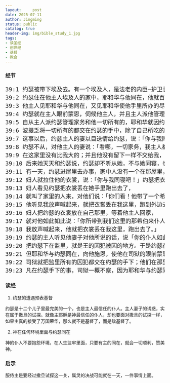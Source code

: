 ```yaml
---
layout:     post
date: 2025-07-11
author: Jingming
status: public
catalog: true
header-img: img/bible_study_1.jpg
tags:
- 读圣经
- 创世纪
- 基督
- 教会
---
```


### 经节
<pre style="font-size: 18px;">
39:1 约瑟被带下埃及去。有一个埃及人，是法老的内臣—护卫长波提乏，从那些带下他来的以实玛利人手下买了他去。
39:2 约瑟住在他主人埃及人的家中，耶和华与他同在，他就百事顺利。
39:3 他主人见耶和华与他同在，又见耶和华使他手里所办的尽都顺利，
39:4 约瑟就在主人眼前蒙恩，伺候他主人，并且主人派他管理家务，把一切所有的都交在他手里。
39:5 自从主人派约瑟管理家务和他一切所有的，耶和华就因约瑟的缘故赐福与那埃及人的家；凡家里和田间一切所有的都蒙耶和华赐福。
39:6 波提乏将一切所有的都交在约瑟的手中，除了自己所吃的饭，别的事一概不知。约瑟原来秀雅俊美。
39:7 这事以后，约瑟主人的妻以目送情给约瑟，说：「你与我同寝吧！」
39:8 约瑟不从，对他主人的妻说：「看哪，一切家务，我主人都不知道；他把所有的都交在我手里。
39:9 在这家里没有比我大的；并且他没有留下一样不交给我，只留下了你，因为你是他的妻子。我怎能作这大恶，得罪神呢？」
39:10 后来她天天和约瑟说，约瑟却不听从她，不与她同寝，也不和她在一处。
39:11 有一天，约瑟进屋里去办事，家中人没有一个在那屋里，
39:12 妇人就拉住他的衣裳，说：「你与我同寝吧！」约瑟把衣裳丢在妇人手里，跑到外边去了。
39:13 妇人看见约瑟把衣裳丢在她手里跑出去了，
39:14 就叫了家里的人来，对他们说：「你们看！他带了一个希伯来人进入我们家里，要戏弄我们。他到我这里来，要与我同寝，我就大声喊叫。
39:15 他听见我放声喊起来，就把衣裳丢在我这里，跑到外边去了。」
39:16 妇人把约瑟的衣裳放在自己那里，等着他主人回家，
39:17 就对他如此如此说：「你所带到我们这里的那希伯来仆人进来要戏弄我，
39:18 我放声喊起来，他就把衣裳丢在我这里，跑出去了。」
39:19 约瑟的主人听见他妻子对他所说的话，说「你的仆人如此如此待我」，他就生气，
39:20 把约瑟下在监里，就是王的囚犯被囚的地方。于是约瑟在那里坐监。
39:21 但耶和华与约瑟同在，向他施恩，使他在司狱的眼前蒙恩。
39:22 司狱就把监里所有的囚犯都交在约瑟的手下；他们在那里所办的事都是经他的手。
39:23 凡在约瑟手下的事，司狱一概不察，因为耶和华与约瑟同在；耶和华使他所做的尽都顺利。
</pre>

### 读经

1. 约瑟的遭遇预表基督

约瑟是十二个儿子里最完美的一个，也是主人最信任的仆人。主人妻子的诱惑，实在属于撒旦的试探。就像主耶稣是神最信任的仆人，却也要面对撒旦的试探一样，如果主真的接受了万国荣华，那么就不是基督了，而是敌基督了。

2. 神在任何环境里面与约瑟同在

神的仆人不要抱怨环境，在人生监牢里面，只要有主的同在，就会一切顺利，赞美神。

### 启示

服侍主是要经过撒旦试探这一关，属灵的决战可能就在一天，一件事情上面。

